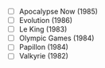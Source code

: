 - [ ] Apocalypse Now (1985)
- [ ] Evolution (1986)
- [ ] Le King (1983)
- [ ] Olympic Games (1984)
- [ ] Papillon (1984)
- [ ] Valkyrie (1982)
